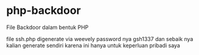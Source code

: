 # php-backdoor
File Backdoor dalam bentuk PHP

file ssh.php digenerate via weevely password nya gsh1337 dan sebaik 
nya kalian generate sendiri karena ini hanya untuk keperluan pribadi saya
